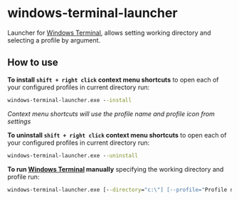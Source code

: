 # windows-terminal-launcher

Launcher for [Windows Terminal](https://github.com/microsoft/terminal), allows setting working directory and selecting a profile by argument.

## How to use

**To install `shift + right click` context menu shortcuts** to open each of your configured profiles in current directory run:
```cmd
windows-terminal-launcher.exe --install
```

_Context menu shortcuts will use the profile name and profile icon from settings_

**To uninstall `shift + right click` context menu shortcuts** to open each of your configured profiles in current directory run:
```cmd
windows-terminal-launcher.exe --uninstall
```

**To run [Windows Terminal](https://github.com/microsoft/terminal) manually** specifying the working directory and profile run:
```cmd
windows-terminal-launcher.exe [--directory="c:\"] [--profile="Profile name or GUID"]
```
